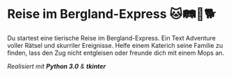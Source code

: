 # Reise im Bergland-Express :cat::railway_track::steam_locomotive::dog2:

Du startest eine tierische Reise im Bergland-Express. Ein Text Adventure voller Rätsel und skurriler Ereignisse. Helfe einem Katerich seine Familie zu finden, lass den Zug nicht entgleisen oder freunde dich mit einem Mops an. 


*Realisiert mit **Python 3.0** & **tkinter***
